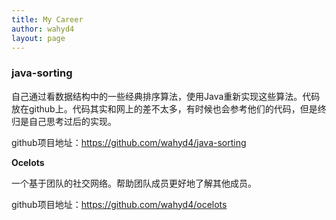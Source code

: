 ```yaml
---
title: My Career
author: wahyd4
layout: page
---
```

### **java-sorting**

自己通过看数据结构中的一些经典排序算法，使用Java重新实现这些算法。代码放在github上。代码其实和网上的差不太多，有时候也会参考他们的代码，但是终归是自己思考过后的实现。

github项目地址：<https://github.com/wahyd4/java-sorting>

**Ocelots**

一个基于团队的社交网络。帮助团队成员更好地了解其他成员。

github项目地址：<https://github.com/wahyd4/ocelots>
